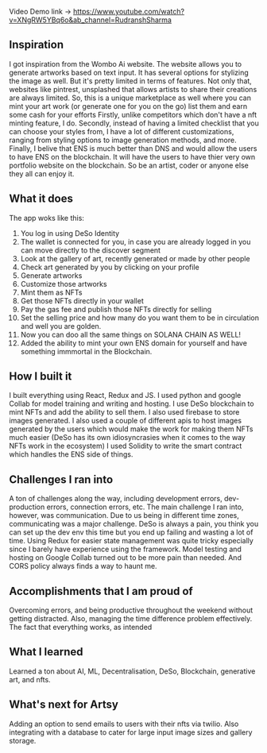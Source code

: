 Video Demo link -> https://www.youtube.com/watch?v=XNgRW5YBq6o&ab_channel=RudranshSharma

## Inspiration
I got inspiration from the Wombo Ai website. The website allows you to generate artworks based on text input. It has several options for stylizing the image as well. But it's pretty limited in terms of features. 
Not only that, websites like pintrest, unsplashed that allows artists to share their creations are always limited. So, this is a unique marketplace as well where you can mint your art work (or generate one for you on the go) list them and earn some cash for your efforts
Firstly, unlike competitors which don't have a nft minting feature, I do.
Secondly, instead of having a limited checklist that you can choose your styles from, I have a lot of different customizations, ranging from styling options to image generation methods, and more.
Finally, I belive that ENS is much better than DNS and would allow the users to have ENS on the blockchain. It will have the users to have thier very own portfolio website on the blockchain. So be an artist, coder or anyone else they all can enjoy it.

## What it does
The app woks like this:
1. You log in using DeSo Identity
2. The wallet is connected for you, in case you are already logged in you can move directly to the discover segment
3. Look at the gallery of art, recently generated or made by other people
4. Check art generated by you by clicking on your profile
5. Generate artworks
6. Customize those artworks
7. Mint them as NFTs
8. Get those NFTs directly in your wallet
9. Pay the gas fee and publish those NFTs directly for selling
10. Set the selling price and how many do you want them to be in circulation and well you are golden.
11. Now you can doo all the same things on SOLANA CHAIN AS WELL!
12. Added the ability to mint your own ENS domain for yourself and have something immmortal in the Blockchain.

## How I built it
I built everything using React, Redux and JS. I used python and google Collab for model training and writing and hosting. I use DeSo blockchain to mint NFTs and add the ability to sell them. I also used firebase to store images generated. I also used a couple of different apis to host images generated by the users which would make the work for making them NFTs much easier (DeSo has its own idiosyncrasies when it comes to the way NFTs work in the ecosystem)
I used Solidity to write the smart contract which handles the ENS side of things. 

## Challenges I ran into
A ton of challenges along the way, including development errors, dev-production errors, connection errors, etc. The main challenge I ran into, however, was communication. Due to us being in different time zones, communicating was a major challenge.
DeSo is always a pain, you think you can set up the dev env this time but you end up failing and wasting a lot of time. Using Redux for easier state management was quite tricky especially since I barely have experience using the framework. Model testing and hosting on Google Collab turned out to be more pain than needed. And CORS policy always finds a way to haunt me.

## Accomplishments that I am proud of
Overcoming errors, and being productive throughout the weekend without getting distracted. Also, managing the time difference problem effectively.
The fact that everything works, as intended

## What I learned
Learned a ton about AI, ML, Decentralisation, DeSo, Blockchain, generative art, and nfts.

## What's next for Artsy
Adding an option to send emails to users with their nfts via twilio. Also integrating with a database to cater for large input image sizes and gallery storage.


